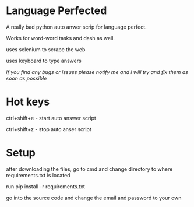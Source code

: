 # Language Perfected

A really bad python auto anwer scrip for language perfect.

Works for word-word tasks and dash as well.

uses selenium to scrape the web

uses keyboard to type answers

*if you find any bugs or issues please notify me and i will try and fix them as soon as possible*

# Hot keys
ctrl+shift+e - start auto answer script

ctrl+shift+z - stop auto anser script

# Setup
after downloading the files, go to cmd and change directory to where requirements.txt is located

run pip install -r requirements.txt

go into the source code and change the email and password to your own
